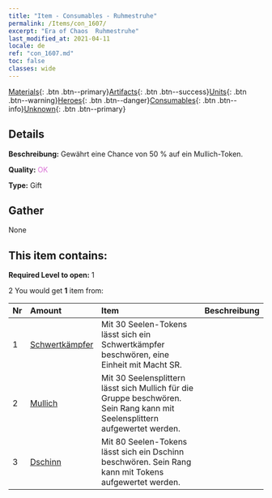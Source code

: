 ```yaml
---
title: "Item - Consumables - Ruhmestruhe"
permalink: /Items/con_1607/
excerpt: "Era of Chaos  Ruhmestruhe"
last_modified_at: 2021-04-11
locale: de
ref: "con_1607.md"
toc: false
classes: wide
---
```

 [Materials](/de/Items/){: .btn .btn--primary}[Artifacts](/de/Items/Artifacts/){: .btn .btn--success}[Units](/de/Items/Units/){: .btn .btn--warning}[Heroes](/de/Items/Heroes/){: .btn .btn--danger}[Consumables](/de/Items/Consumables/){: .btn .btn--info}[Unknown](/de/Items/Unknown/){: .btn .btn--primary}

## Details
 **Beschreibung:** Gewährt eine Chance von 50 % auf ein Mullich-Token.

 **Quality:** <span style="color: #DA70D6">OK</span>

 **Type:** Gift

## Gather

  None

## This item contains:

 **Required Level to open:** 1

 2 You would get **1** item  from:

  | Nr | Amount |     Item    | Beschreibung |
  |:---|:-------|:------------|:-----------:|
  | 1 | [Schwertkämpfer](/de/Items/unt_193/) | Mit 30 Seelen-Tokens lässt sich ein Schwertkämpfer beschwören, eine Einheit mit Macht SR. | 
  | 2 | [Mullich](/de/Items/her_360/) | Mit 30 Seelensplittern lässt sich Mullich für die Gruppe beschwören. Sein Rang kann mit Seelensplittern aufgewertet werden. | 
  | 3 | [Dschinn](/de/Items/unt_239/) | Mit 80 Seelen-Tokens lässt sich ein Dschinn beschwören. Sein Rang kann mit Tokens aufgewertet werden. | 
